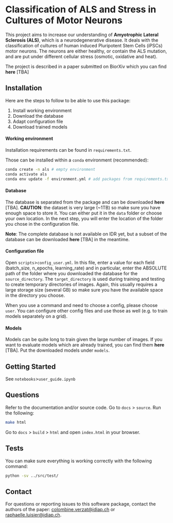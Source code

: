 Classification of ALS and Stress in Cultures of Motor Neurons
=============================================================

This project aims to increase our understanding of **Amyotrophic Lateral Sclerosis (ALS)**, which is a neurodegenerative disease. 
It deals with the classification of cultures of human induced Pluripotent Stem Cells (iPSCs) motor neurons. 
The neurons are either healthy, or contain the ALS mutation, and are put under different cellular stress (osmotic, oxidative and heat). 

The project is described in a paper submitted on BiorXiv which you can find **here** [TBA]


## Installation 

Here are the steps to follow to be able to use this package:

1. Install working environment
2. Download the database
3. Adapt configuration file 
4. Download trained models

#### Working environment 
Installation requirements can be found in `requirements.txt`.

Those can be installed within a `conda` environment (recommended):

```bash
conda create -n als # empty environment
conda activate als
conda env update -f environment.yml # add packages from requirements.txt
```


#### Database 

The database is separated from the package and can be downloaded **here** [TBA]. 
**CAUTION**: the dataset is very large (~1TB) so make sure you have enough space to store it. 
You can either put it in the `data` folder or choose your own location. In the next step, you will enter the location of the folder you chose in the configuration file. 

**Note**: The complete database is not available on IDR yet, but a subset of the database can be downloaded **here** [TBA] in the meantime.


#### Configuration file

Open `scripts`>`config_user.yml`. In this file, enter a value for each field (batch_size, n_epochs, learning_rate) and in particular, enter the ABSOLUTE path of the folder where you downloaded the database for the `source_directory`. The `target_directory` is used during training and testing to create temporary directories of images. Again, this usually requires a large storage size (several GB) so make sure you have the available space in the directory you choose. 

When you use a command and need to choose a config, please choose `user`. You can configure other config files and use those as well (e.g. to train models separately on a grid). 

#### Models

Models can be quite long to train given the large number of images. If you want to evaluate models which are already trained, you can find them **here** [TBA]. Put the downloaded models under `models`. 


## Getting Started

See `notebooks`>`user_guide.ipynb` 


## Questions

Refer to the documentation and/or source code. Go to `docs` > `source`. Run the following: 
```bash
make html
```
Go to `docs` > `build` > `html` and open `index.html` in your browser. 

## Tests

You can make sure everything is working correctly with the following command:
```bash
python -sv ../src/test/
```

## Contact 

For questions or reporting issues to this software package, contact the authors of the paper: colombine.verzat@idiap.ch or raphaelle.luisier@idiap.ch. 